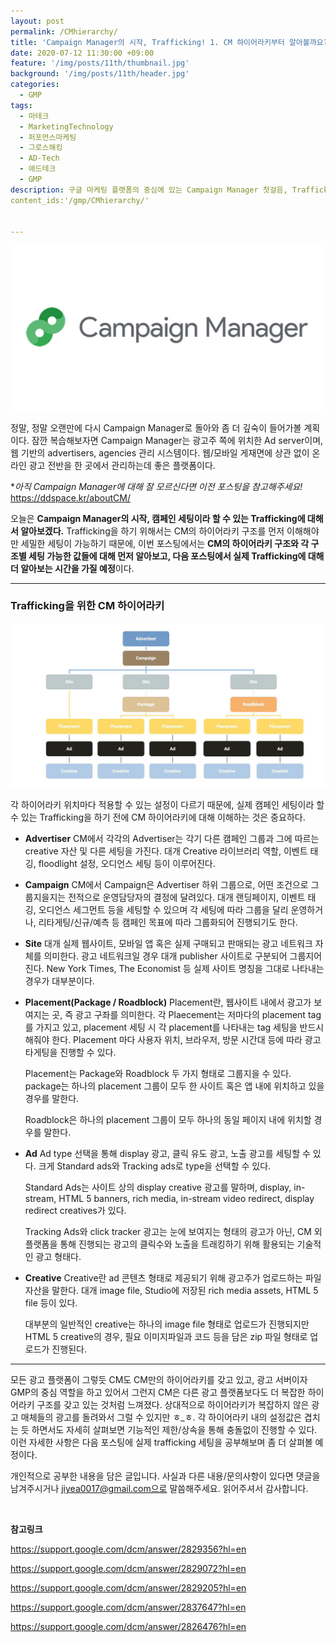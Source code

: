 ```yaml
---
layout: post
permalink: /CMhierarchy/
title: 'Campaign Manager의 시작, Trafficking! 1. CM 하이어라키부터 알아볼까요?'
date: 2020-07-12 11:30:00 +09:00
feature: '/img/posts/11th/thumbnail.jpg'
background: '/img/posts/11th/header.jpg'
categories:
  - GMP
tags:
  - 마테크
  - MarketingTechnology
  - 퍼포먼스마케팅
  - 그로스해킹
  - AD-Tech
  - 애드테크
  - GMP
description: 구글 마케팅 플랫폼의 중심에 있는 Campaign Manager 첫걸음, Trafficking! Trafficking을 시작하며 반드시 알고 있어야할 CM 하이어라키 구조부터 알아보겠습니다.
content_ids:'/gmp/CMhierarchy/'


---
```


![cm 로고 이미지](/img/posts/11th/thumbnail.jpg)

정말, 정말 오랜만에 다시 Campaign Manager로 돌아와 좀 더 깊숙이 들어가볼 계획이다.
잠깐 복습해보자면 Campaign Manager는 광고주 쪽에 위치한 Ad server이며, 웹 기반의 advertisers, agencies 관리 시스템이다. 웹/모바일 게재면에 상관 없이 온라인 광고 전반을 한 곳에서 관리하는데 좋은 플랫폼이다.

**아직 Campaign Manager에 대해 잘 모르신다면 이전 포스팅을 참고해주세요!*  <https://ddspace.kr/aboutCM/>

오늘은 **Campaign Manager의 시작, 캠페인 세팅이라 할 수 있는 Trafficking에 대해서 알아보겠다.** Trafficking을 하기 위해서는 CM의 하이어라키 구조를 먼저 이해해야만 세밀한 세팅이 가능하기 때문에, 이번 포스팅에서는 **CM의 하이어라키 구조와 각 구조별 세팅 가능한 값들에 대해 먼저 알아보고, 다음 포스팅에서 실제 Trafficking에 대해 더 알아보는 시간을 가질 예정**이다.

---

### Trafficking을 위한 CM 하이어라키

![cm 하이어라키 이미지](/img/posts/11th/hierarchy.jpg)

각 하이어라키 위치마다 적용할 수 있는 설정이 다르기 때문에, 실제 캠페인 세팅이라 할 수 있는 Trafficking을 하기 전에 CM 하이어라키에 대해 이해하는 것은 중요하다.

- **Advertiser**
CM에서 각각의 Advertiser는 각기 다른 캠페인 그룹과 그에 따르는 creative 자산 및 다른 세팅을 가진다. 대개 Creative 라이브러리 역할, 이벤트 태깅, floodlight 설정, 오디언스 세팅 등이 이루어진다.

- **Campaign**
CM에서 Campaign은 Advertiser 하위 그룹으로, 어떤 조건으로 그룹지을지는 전적으로 운영담당자의 결정에 달려있다. 대개 랜딩페이지, 이벤트 태깅, 오디언스 세그먼트 등을 세팅할 수 있으며 각 세팅에 따라 그룹을 달리 운영하거나, 리타게팅/신규/예측 등 캠페인 목표에 따라 그룹화되어 진행되기도 한다.

- **Site**
대개 실제 웹사이트, 모바일 앱 혹은 실제 구매되고 판매되는 광고 네트워크 자체를 의미한다. 광고 네트워크일 경우 대개 publisher 사이트로 구분되어 그룹지어진다. New York Times, The Economist 등 실제 사이트 명칭을 그대로 나타내는 경우가 대부분이다.

- **Placement(Package / Roadblock)**
  Placement란, 웹사이트 내에서 광고가 보여지는 곳, 즉 광고 구좌를 의미한다. 각 Plaecement는 저마다의 placement tag를 가지고 있고, placement 세팅 시 각 placement를 나타내는 tag 세팅을 반드시 해줘야 한다. Placement 마다 사용자 위치, 브라우저, 방문 시간대 등에 따라 광고 타게팅을 진행할 수 있다.

  Placement는 Package와 Roadblock 두 가지 형태로 그룹지을 수 있다. package는 하나의 placement 그룹이 모두 한 사이트 혹은 앱 내에 위치하고 있을 경우를 말한다.

  Roadblock은 하나의 placement 그룹이 모두 하나의 동일 페이지 내에 위치할 경우를 말한다.

- **Ad**
  Ad type 선택을 통해 display 광고, 클릭 유도 광고, 노출 광고를 세팅할 수 있다. 크게 Standard ads와 Tracking ads로 type을 선택할 수 있다.

  Standard Ads는 사이트 상의 display creative 광고를 말하며, display, in-stream, HTML 5 banners, rich media, in-stream video redirect, display redirect creatives가 있다.

  Tracking Ads와 click tracker 광고는 눈에 보여지는 형태의 광고가 아닌, CM 외 플랫폼을 통해 진행되는 광고의 클릭수와 노출을 트래킹하기 위해 활용되는 기술적인 광고 형태다.

- **Creative**
  Creative란 ad 콘텐츠 형태로 제공되기 위해 광고주가 업로드하는 파일 자산을 말한다. 대개 image file, Studio에 저장된 rich media assets, HTML 5 file 등이 있다.

  대부분의 일반적인 creative는 하나의 image file 형태로 업로드가 진행되지만 HTML 5 creative의 경우, 필요 이미지파일과 코드 등을 담은 zip 파일 형태로 업로드가 진행된다.

---

모든 광고 플랫폼이 그렇듯 CM도 CM만의 하이어라키를 갖고 있고, 광고 서버이자 GMP의 중심 역할을 하고 있어서 그런지 CM은 다른 광고 플랫폼보다도 더 복잡한 하이어라키 구조를 갖고 있는 것처럼 느껴졌다. 상대적으로 하이어라키가 복잡하지 않은 광고 매체들의 광고를 돌려와서 그럴 수 있지만 ㅎ_ㅎ. 각 하이어라키 내의 설정값은 겹치는 듯 하면서도 자세히 살펴보면 기능적인 제한/상속을 통해 충돌없이 진행할 수 있다. 이런 자세한 사항은 다음 포스팅에 실제 trafficking 세팅을 공부해보며 좀 더 살펴볼 예정이다.  <br>

개인적으로 공부한 내용을 담은 글입니다. 사실과 다른 내용/문의사항이 있다면 댓글을 남겨주시거나 jiyea0017@gmail.com으로 말씀해주세요. 읽어주셔서 감사합니다.

<br>

**참고링크**<br>

<https://support.google.com/dcm/answer/2829356?hl=en>

<https://support.google.com/dcm/answer/2829072?hl=en>

<https://support.google.com/dcm/answer/2829205?hl=en>

<https://support.google.com/dcm/answer/2837647?hl=en>

<https://support.google.com/dcm/answer/2826476?hl=en>
